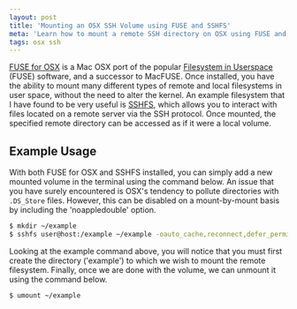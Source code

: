 ```yaml
---
layout: post
title: 'Mounting an OSX SSH Volume using FUSE and SSHFS'
meta: 'Learn how to mount a remote SSH directory on OSX using FUSE and SSHFS with this step-by-step guide.'
tags: osx ssh
---
```


[FUSE for OSX](http://osxfuse.github.io/) is a Mac OSX port of the popular [Filesystem in Userspace](http://en.wikipedia.org/wiki/Filesystem_in_Userspace) (FUSE) software, and a successor to MacFUSE.
Once installed, you have the ability to mount many different types of remote and local filesystems in user space, without the need to alter the kernel.
An example filesystem that I have found to be very useful is [SSHFS](http://en.wikipedia.org/wiki/SSHFS), which allows you to interact with files located on a remote server via the SSH protocol.
Once mounted, the specified remote directory can be accessed as if it were a local volume.

<!--more-->

## Example Usage

With both FUSE for OSX and SSHFS installed, you can simply add a new mounted volume in the terminal using the command below.
An issue that you have surely encountered is OSX's tendency to pollute directories with `.DS_Store` files.
However, this can be disabled on a mount-by-mount basis by including the 'noappledouble' option.

```bash
$ mkdir ~/example
$ sshfs user@host:/example ~/example -oauto_cache,reconnect,defer_permissions,negative_vncache,noappledouble,volname=Example
```

Looking at the example command above, you will notice that you must first create the directory ('example') to which we wish to mount the remote filesystem.
Finally, once we are done with the volume, we can unmount it using the command below.

```bash
$ umount ~/example
```
